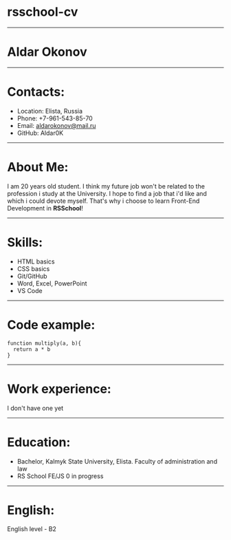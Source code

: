 # rsschool-cv
----
# Aldar Okonov
----
# Contacts:
* Location: Elista, Russia
* Phone: +7-961-543-85-70
* Email: aldarokonov@mail.ru
* GitHub: Aldar0K
----
# About Me:
I am 20 years old student. I think my future job won't be related to the profession i study at the University. I hope to find a job that i'd like and which i could devote myself. That's why i choose to learn Front-End Development in **RSSchool**!

----
# Skills:
* HTML basics
* CSS basics
* Git/GitHub
* Word, Excel, PowerPoint
* VS Code
----
# Code example:
```
function multiply(a, b){
  return a * b
}
```
----
# Work experience:
I don't have one yet

----
# Education:
* Bachelor, Kalmyk State University, Elista. Faculty of administration and law
* RS School FE/JS 0 in progress
----
# English:
English level - B2